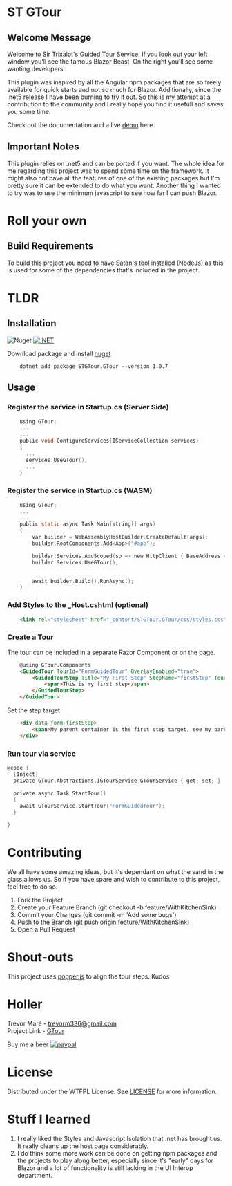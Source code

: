 # ST GTour 

## Welcome Message
Welcome to Sir Trixalot's Guided Tour Service. If you look out your left window you'll see the famous Blazor Beast, On the right you'll see some wanting developers.

This plugin was inspired by all the Angular npm packages that are so freely available for quick starts and not so much for Blazor. Additionally, since 
the .net5 release I have been burning to try it out. So this is my attempt at a contribution to the community and I really hope you find it usefull and saves you some time.

Check out the documentation and a live [demo](https://trevormare.github.io/STGTour) here.

## Important Notes
This plugin relies on .net5 and can be ported if you want. The whole idea for me regarding this project was to spend some time on the framework. It might also not have all the features of one of the existing packages but I'm pretty sure it can be extended to do what you want. Another thing I wanted to try was to use the minimum javascript to see how far I can push Blazor.


# Roll your own
## Build Requirements
To build this project you need to have Satan's tool installed (NodeJs) as this is used for some of the dependencies that's included in the project.

# TLDR

## Installation
![Nuget](https://img.shields.io/nuget/v/STGTour.GTour?style=for-the-badge)
[![.NET](https://github.com/TrevorMare/STGTour/actions/workflows/dotnet.yml/badge.svg)](https://github.com/TrevorMare/STGTour/actions/workflows/dotnet.yml)

Download package and install [nuget](https://www.nuget.org/packages/STGTour.GTour/)

```shell 
    dotnet add package STGTour.GTour --version 1.0.7
```

## Usage
### Register the service in Startup.cs (Server Side)

```c
    using GTour;
    ...
    ...
    public void ConfigureServices(IServiceCollection services)
    {
      ...
      services.UseGTour();
      ...
    }
```
### Register the service in Startup.cs (WASM)

```c
    using GTour;
    ...
    ...
    public static async Task Main(string[] args)
    {
        var builder = WebAssemblyHostBuilder.CreateDefault(args);
        builder.RootComponents.Add<App>("#app");

        builder.Services.AddScoped(sp => new HttpClient { BaseAddress = new Uri(builder.HostEnvironment.BaseAddress) });
        builder.Services.UseGTour();


        await builder.Build().RunAsync();
    }
```


### Add Styles to the _Host.cshtml (optional)

```html
    <link rel="stylesheet" href="_content/STGTour.GTour/css/styles.css" />
```

### Create a Tour
  
The tour can be included in a separate Razor Component or on the page.

```html
    @using GTour.Components
    <GuidedTour TourId="FormGuidedTour" OverlayEnabled="true">
        <GuidedTourStep Title="My First Step" StepName="firstStep" TourStepSequence="1" ElementSelector="[data-form-firstStep]">
            <span>This is my first step</span>
        </GuidedTourStep>
    </GuidedTour>
```

Set the step target

```html
    <div data-form-firstStep>
        <span>My parent container is the first step target, see my parent wrapper's data attribute corresponding to the ElementSelector of the step?</span>
    </div>
```

### Run tour via service

```c
@code {
  [Inject]
  private GTour.Abstractions.IGTourService GTourService { get; set; }

  private async Task StartTour()
  {
    await GTourService.StartTour("FormGuidedTour");
  }

}
```

# Contributing
We all have some amazing ideas, but it's dependant on what the sand in the glass allows us. So if you have spare and wish to contribute to this project, feel free to do so.

1. Fork the Project
2. Create your Feature Branch (git checkout -b feature/WithKitchenSink)
3. Commit your Changes (git commit -m 'Add some bugs')
4. Push to the Branch (git push origin feature/WithKitchenSink)
5. Open a Pull Request

# Shout-outs
This project uses [popper.js](https://popper.js.org/) to align the tour steps. Kudos

# Holler

Trevor Maré - [trevorm336@gmail.com](mailto:trevorm336@gmail.com)  
Project Link - [GTour](https://github.com/TrevorMare/STGTour)

Buy me a beer
[![paypal](https://www.paypalobjects.com/en_US/i/btn/btn_donateCC_LG.gif)](https://www.paypal.com/donate?hosted_button_id=JTM723EPNE5N6)

# License
Distributed under the WTFPL License. See [LICENSE](http://www.wtfpl.net/) for more information.

# Stuff I learned
1. I really liked the Styles and Javascript Isolation that .net has brought us. It really cleans up the host page considerably.
2. I do think some more work can be done on getting npm packages and the projects to play along better, especially since it's "early" days for Blazor and a lot of functionality is still lacking in the UI Interop department.


